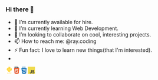 ### Hi there 👋

- 🔭 I’m currently available for hire.
- 🌱 I’m currently learning Web Development.
- 👯 I’m looking to collaborate on cool, interesting projects.
- 📫 How to reach me: @ray.coding
- ⚡ Fun fact: I love to learn new things(that I'm interested).
- 
<img src="https://raw.githubusercontent.com/devicons/devicon/master/icons/python/python-plain-wordmark.svg" alt="python" width="20" height="20"/><img src="https://raw.githubusercontent.com/devicons/devicon/master/icons/html5/html5-original-wordmark.svg" alt="html5" width="20" height="20"/><img src="https://raw.githubusercontent.com/devicons/devicon/master/icons/css3/css3-plain-wordmark.svg" alt="css3" width="20" height="20"/><img src="https://raw.githubusercontent.com/devicons/devicon/master/icons/javascript/javascript-original.svg" alt="javascript" width="20" height="20"/>

<!--
**Raymw1/Raymw1** is a ✨ _special_ ✨ repository because its `README.md` (this file) appears on your GitHub profile.

Here are some ideas to get you started:

- 🔭 I’m currently working on ...
- 🌱 I’m currently learning ...
- 👯 I’m looking to collaborate on ...
- 🤔 I’m looking for help with ...
- 💬 Ask me about ...
- 📫 How to reach me: ...
- 😄 Pronouns: ...
- ⚡ Fun fact: ...
-->
